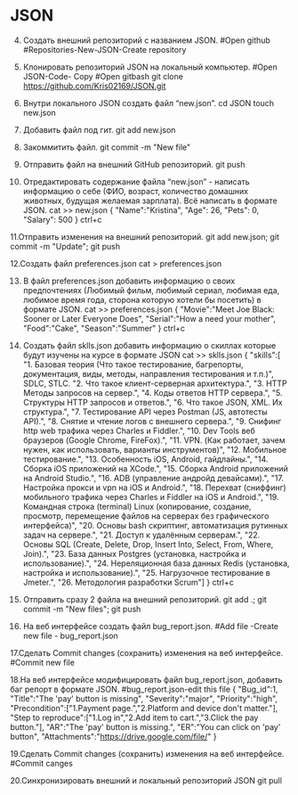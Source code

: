 # JSON
 4. Создать внешний репозиторий c названием JSON.
#Open github
#Repositories-New-JSON-Create repository

 5. Клонировать репозиторий JSON на локальный компьютер.
#Open JSON-Code- Copy
#Open gitbash
git clone https://github.com/Kris02169/JSON.git

 6. Внутри локального JSON создать файл “new.json”.
cd JSON
touch new.json

 7. Добавить файл под гит.
git add new.json

 8. Закоммитить файл.
git commit -m "New file"

 9. Отправить файл на внешний GitHub репозиторий.
git push

 10. Отредактировать содержание файла “new.json” - написать информацию о себе (ФИО, возраст, количество домашних животных, будущая желаемая зарплата). Всё написать в формате JSON.
cat >> new.json
{ 
"Name":"Kristina",
"Age": 26,
"Pets": 0,
"Salary": 500
}
ctrl+c

 11.Отправить изменения на внешний репозиторий.
git add new.json; git commit -m "Update"; git push

 12.Создать файл preferences.json
cat > preferences.json

 13. В файл preferences.json добавить информацию о своих предпочтениях (Любимый фильм, любимый сериал, любимая еда, любимое время года, сторона которую хотели бы посетить) в формате JSON.
cat >> preferences.json
{ 
"Movie":"Meet Joe Black: Sooner or Later Everyone Does",
"Serial":"How a need your mother",
"Food":"Cake",
"Season":"Summer"
}
ctrl+c

 14. Создать файл sklls.json добавить информацию о скиллах которые будут изучены на курсе в формате JSON
cat >> sklls.json 
{
"skills":[
"1. Базовая теория (Что такое тестирование, багрепорты, документация, виды, методы, направления тестирования и т.п.)", SDLC, STLC.
"2. Что такое клиент-серверная архитектура.",
"3. HTTP Методы запросов на сервер.",
"4. Коды ответов HTTP сервера.",
"5. Структуры HTTP запросов и ответов.",
"6. Что такое JSON, XML. Их структура.",
"7. Тестирование API через Postman (JS, автотесты API).",
"8. Снятие и чтение логов c внешнего сервера.",
"9. Снифинг http web трафика через Charles и Fiddler.",
"10. Dev Tools веб браузеров (Google Chrome, FireFox).",
"11. VPN. (Как работает, зачем нужен, как использовать, варианты инструментов)",
"12. Мобильное тестирование.",
"13. Особенность iOS, Android, гайдлайны.",
"14. Сборка iOS приложений на XCode.",
"15. Сборка Android приложений на Android Studio.",
"16. ADB (управление андройд девайсами).",
"17. Настройка прокси и vpn на iOS и Android.",
"18. Перехват (сниффинг) мобильного трафика через Charles и Fiddler на iOS и Android.",
"19. Командная строка (terminal) Linux (копирование, создание, просмотр, перемещение файлов на серверах без графического интерфейса)",
"20. Основы bash скриптинг, автоматизация рутинных задач на сервере.",
"21. Доступ к удалённым серверам.",
"22. Основы SQL (Create, Delete, Drop, Insert Into, Select, From, Where, Join).",
"23. База данных Postgres (установка, настройка и использование).",
"24. Нереляционная база данных Redis (установка, настройка и использование).",
"25. Нагрузочное тестирование в Jmeter.",
"26. Методология разработки Scrum"]
}
ctrl+c

 15. Отправить сразу 2 файла на внешний репозиторий.
git add .; git commit -m "New files"; git push

 16. На веб интерфейсе создать файл bug_report.json.
#Add file -Create new file - bug_report.json

 17.Сделать Commit changes (сохранить) изменения на веб интерфейсе.
#Commit new file

 18.На веб интерфейсе модифицировать файл bug_report.json, добавить баг репорт в формате JSON.
#bug_report.json-edit this file
{
"Bug_id":1,
"Title":"The 'pay' button is missing",
"Severity":"major",
"Priority":"high",
"Precondition":["1.Payment page.","2.Platform and device don't matter."],
"Step to reproduce":["1.Log in","2.Add item to cart.","3.Click the pay button."],
"AR":"The 'pay' button is missing.",
"ER":"You can click on 'pay' button",
"Attachments":"https://drive.google.com/file/"
}

 19.Сделать Commit changes (сохранить) изменения на веб интерфейсе.
#Commit canges

 20.Синхронизировать внешний и локальный репозиторий JSON
 git pull
